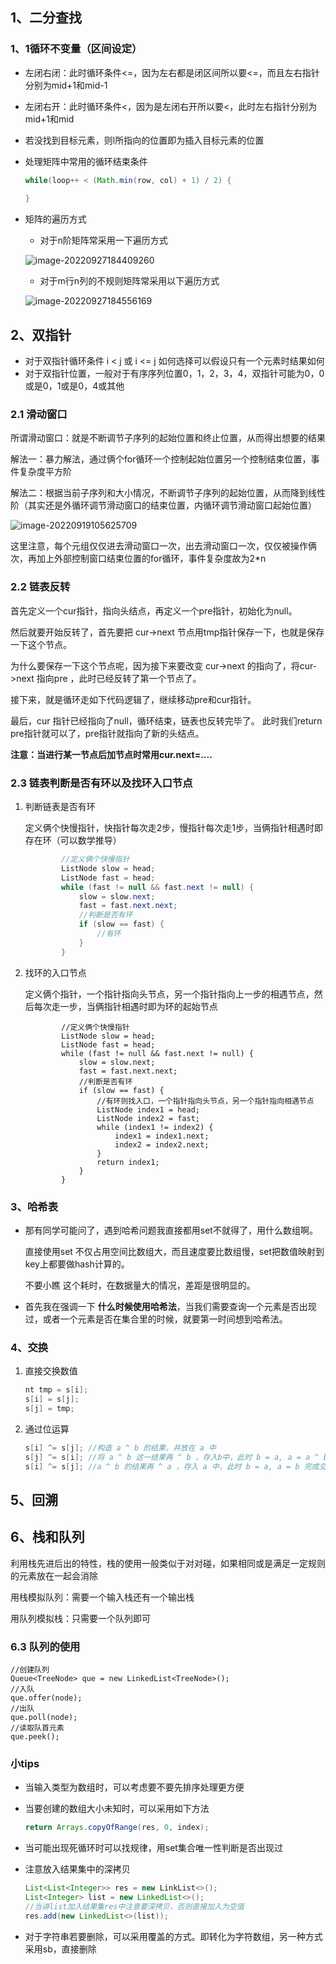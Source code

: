 ## 1、二分查找

### 1、1循环不变量（区间设定）

- 左闭右闭：此时循环条件<=，因为左右都是闭区间所以要<=，而且左右指针分别为mid+1和mid-1

- 左闭右开：此时循环条件<，因为是左闭右开所以要<，此时左右指针分别为mid+1和mid

- 若没找到目标元素，则l所指向的位置即为插入目标元素的位置

- 处理矩阵中常用的循环结束条件

  ```java
  while(loop++ < (Math.min(row, col) + 1) / 2) {
  	
  }
  ```

- 矩阵的遍历方式

  - 对于n阶矩阵常采用一下遍历方式

  ![image-20220927184409260](C:\Users\王子龙\AppData\Roaming\Typora\typora-user-images\image-20220927184409260.png)

  - 对于m行n列的不规则矩阵常采用以下遍历方式

  ![image-20220927184556169](C:\Users\王子龙\AppData\Roaming\Typora\typora-user-images\image-20220927184556169.png)

## 2、双指针

- 对于双指针循环条件 i < j 或 i <= j 如何选择可以假设只有一个元素时结果如何
- 对于双指针位置，一般对于有序序列位置0，1，2，3，4，双指针可能为0，0或是0，1或是0，4或其他

### 2.1 滑动窗口

所谓滑动窗口：就是不断调节子序列的起始位置和终止位置，从而得出想要的结果

解法一：暴力解法，通过俩个for循环一个控制起始位置另一个控制结束位置，事件复杂度平方阶

解法二：根据当前子序列和大小情况，不断调节子序列的起始位置，从而降到线性阶（其实还是外循环调节滑动窗口的结束位置，内循环调节滑动窗口起始位置）

![image-20220919105625709](C:\Users\王子龙\AppData\Roaming\Typora\typora-user-images\image-20220919105625709.png)

这里注意，每个元组仅仅进去滑动窗口一次，出去滑动窗口一次，仅仅被操作俩次，再加上外部控制窗口结束位置的for循环，事件复杂度故为2*n

### 2.2 链表反转

首先定义一个cur指针，指向头结点，再定义一个pre指针，初始化为null。

然后就要开始反转了，首先要把 cur->next 节点用tmp指针保存一下，也就是保存一下这个节点。

为什么要保存一下这个节点呢，因为接下来要改变 cur->next 的指向了，将cur->next 指向pre ，此时已经反转了第一个节点了。

接下来，就是循环走如下代码逻辑了，继续移动pre和cur指针。

最后，cur 指针已经指向了null，循环结束，链表也反转完毕了。 此时我们return pre指针就可以了，pre指针就指向了新的头结点。

**注意：当进行某一节点后加节点时常用cur.next=....**

### 2.3 链表判断是否有环以及找环入口节点

1. 判断链表是否有环

   定义俩个快慢指针，快指针每次走2步，慢指针每次走1步，当俩指针相遇时即存在环（可以数学推导）

   ```java
           //定义俩个快慢指针
           ListNode slow = head;
           ListNode fast = head;
           while (fast != null && fast.next != null) {
               slow = slow.next;
               fast = fast.next.next;
               //判断是否有环
               if (slow == fast) {
                   //有环
               }
           }
   ```

   

2. 找环的入口节点

   定义俩个指针，一个指针指向头节点，另一个指针指向上一步的相遇节点，然后每次走一步，当俩指针相遇时即为环的起始节点  

   ```
           //定义俩个快慢指针
           ListNode slow = head;
           ListNode fast = head;
           while (fast != null && fast.next != null) {
               slow = slow.next;
               fast = fast.next.next;
               //判断是否有环
               if (slow == fast) {
                   //有环则找入口，一个指针指向头节点，另一个指针指向相遇节点
                   ListNode index1 = head;
                   ListNode index2 = fast;
                   while (index1 != index2) {
                       index1 = index1.next;
                       index2 = index2.next;
                   }
                   return index1;
               }
           }
   ```


### 3、哈希表

- 那有同学可能问了，遇到哈希问题我直接都用set不就得了，用什么数组啊。

  直接使用set 不仅占用空间比数组大，而且速度要比数组慢，set把数值映射到key上都要做hash计算的。

  不要小瞧 这个耗时，在数据量大的情况，差距是很明显的。

- 首先我在强调一下 **什么时候使用哈希法**，当我们需要查询一个元素是否出现过，或者一个元素是否在集合里的时候，就要第一时间想到哈希法。

### 4、交换

1. 直接交换数值

   ```java
   nt tmp = s[i];
   s[i] = s[j];
   s[j] = tmp;
   ```

2. 通过位运算

   ```java
   s[i] ^= s[j]; //构造 a ^ b 的结果，并放在 a 中
   s[j] ^= s[i]; //将 a ^ b 这一结果再 ^ b ，存入b中，此时 b = a, a = a ^ b
   s[i] ^= s[j]; //a ^ b 的结果再 ^ a ，存入 a 中，此时 b = a, a = b 完成交换
   ```



## 5、回溯



## 6、栈和队列

利用栈先进后出的特性，栈的使用一般类似于对对碰，如果相同或是满足一定规则的元素放在一起会消除

用栈模拟队列：需要一个输入栈还有一个输出栈

用队列模拟栈：只需要一个队列即可

### 6.3 队列的使用

```
//创建队列
Queue<TreeNode> que = new LinkedList<TreeNode>();
//入队
que.offer(node);
//出队
que.poll(node);
//读取队首元素
que.peek();
```



### 小tips

- 当输入类型为数组时，可以考虑要不要先排序处理更方便

- 当要创建的数组大小未知时，可以采用如下方法

  ```java
  return Arrays.copyOfRange(res, 0, index);
  ```

- 当可能出现死循环时可以找规律，用set集合唯一性判断是否出现过

- 注意放入结果集中的深拷贝

  ```java
  List<List<Integer>> res = new LinkList<>();
  List<Integer> list = new LinkedList<>();
  //当讲list加入结果集res中注意要深拷贝，否则直接加入为空值
  res.add(new LinkedList<>(list));
  ```

- 对于字符串若要删除，可以采用覆盖的方式。即转化为字符数组，另一种方式采用sb，直接删除